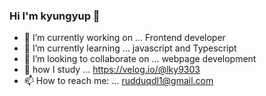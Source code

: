 ### Hi I'm kyungyup 👋

<!--
**kyupkyup/kyupkyup** is a ✨ _special_ ✨ repository because its `README.md` (this file) appears on your GitHub profile.

Here are some ideas to get you started:


-->
- 🔭 I’m currently working on ... Frontend developer
- 🌱 I’m currently learning ... javascript and Typescript
- 👯 I’m looking to collaborate on ... webpage development
- 🤔 how I study ... https://velog.io/@lky9303 
- 📫 How to reach me: ... rudduqdl1@gmail.com
